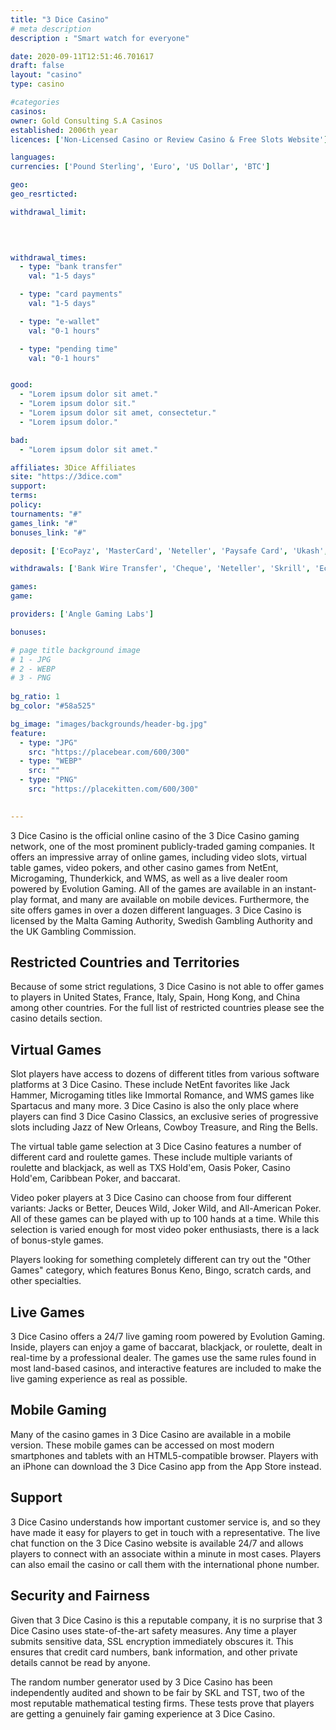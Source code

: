 ```yaml
---
title: "3 Dice Casino"
# meta description
description : "Smart watch for everyone"

date: 2020-09-11T12:51:46.701617
draft: false
layout: "casino" 
type: casino

#categories
casinos: 
owner: Gold Consulting S.A Casinos
established: 2006th year
licences: ['Non-Licensed Casino or Review Casino & Free Slots Website']

languages: 
currencies: ['Pound Sterling', 'Euro', 'US Dollar', 'BTC']

geo: 
geo_resrticted: 

withdrawal_limit:

  
  

withdrawal_times:
  - type: "bank transfer"
    val: "1-5 days"

  - type: "card payments"
    val: "1-5 days"

  - type: "e-wallet"
    val: "0-1 hours"

  - type: "pending time"
    val: "0-1 hours"


good:
  - "Lorem ipsum dolor sit amet."
  - "Lorem ipsum dolor sit."
  - "Lorem ipsum dolor sit amet, consectetur."
  - "Lorem ipsum dolor."

bad:
  - "Lorem ipsum dolor sit amet."

affiliates: 3Dice Affiliates
site: "https://3dice.com"
support: 
terms:
policy:
tournaments: "#"
games_link: "#"
bonuses_link: "#"

deposit: ['EcoPayz', 'MasterCard', 'Neteller', 'Paysafe Card', 'Ukash', 'Visa', 'Skrill', 'Cheque', 'OKPay']

withdrawals: ['Bank Wire Transfer', 'Cheque', 'Neteller', 'Skrill', 'EcoPayz', 'OKPay']

games: 
game:

providers: ['Angle Gaming Labs']

bonuses:

# page title background image 
# 1 - JPG
# 2 - WEBP
# 3 - PNG
 
bg_ratio: 1 
bg_color: "#58a525" 

bg_image: "images/backgrounds/header-bg.jpg"
feature:
  - type: "JPG"
    src: "https://placebear.com/600/300"   
  - type: "WEBP"
    src: ""
  - type: "PNG"
    src: "https://placekitten.com/600/300"   
 

---
```


3 Dice Casino is the official online casino of the 3 Dice Casino gaming network, one of the most prominent publicly-traded gaming companies. It offers an impressive array of online games, including video slots, virtual table games, video pokers, and other casino games from NetEnt, Microgaming, Thunderkick, and WMS, as well as a live dealer room powered by Evolution Gaming. All of the games are available in an instant-play format, and many are available on mobile devices. Furthermore, the site offers games in over a dozen different languages. 3 Dice Casino is licensed by the Malta Gaming Authority, Swedish Gambling Authority and the UK Gambling Commission.

## Restricted Countries and Territories
Because of some strict regulations, 3 Dice Casino is not able to offer games to players in United States, France, Italy, Spain, Hong Kong, and China among other countries. For the full list of restricted countries please see the casino details section.

## Virtual Games
Slot players have access to dozens of different titles from various software platforms at 3 Dice Casino. These include NetEnt favorites like Jack Hammer, Microgaming titles like Immortal Romance, and WMS games like Spartacus and many more. 3 Dice Casino is also the only place where players can find 3 Dice Casino Classics, an exclusive series of progressive slots including Jazz of New Orleans, Cowboy Treasure, and Ring the Bells.

The virtual table game selection at 3 Dice Casino features a number of different card and roulette games. These include multiple variants of roulette and blackjack, as well as TXS Hold'em, Oasis Poker, Casino Hold'em, Caribbean Poker, and baccarat.

Video poker players at 3 Dice Casino can choose from four different variants: Jacks or Better, Deuces Wild, Joker Wild, and All-American Poker. All of these games can be played with up to 100 hands at a time. While this selection is varied enough for most video poker enthusiasts, there is a lack of bonus-style games.

Players looking for something completely different can try out the "Other Games" category, which features Bonus Keno, Bingo, scratch cards, and other specialties.

## Live Games
3 Dice Casino offers a 24/7 live gaming room powered by Evolution Gaming. Inside, players can enjoy a game of baccarat, blackjack, or roulette, dealt in real-time by a professional dealer. The games use the same rules found in most land-based casinos, and interactive features are included to make the live gaming experience as real as possible.

## Mobile Gaming
Many of the casino games in 3 Dice Casino are available in a mobile version. These mobile games can be accessed on most modern smartphones and tablets with an HTML5-compatible browser. Players with an iPhone can download the 3 Dice Casino app from the App Store instead.

## Support
3 Dice Casino understands how important customer service is, and so they have made it easy for players to get in touch with a representative. The live chat function on the 3 Dice Casino website is available 24/7 and allows players to connect with an associate within a minute in most cases. Players can also email the casino or call them with the international phone number.

## Security and Fairness
Given that 3 Dice Casino is this a reputable company, it is no surprise that 3 Dice Casino uses state-of-the-art safety measures. Any time a player submits sensitive data, SSL encryption immediately obscures it. This ensures that credit card numbers, bank information, and other private details cannot be read by anyone.

The random number generator used by 3 Dice Casino has been independently audited and shown to be fair by SKL and TST, two of the most reputable mathematical testing firms. These tests prove that players are getting a genuinely fair gaming experience at 3 Dice Casino.